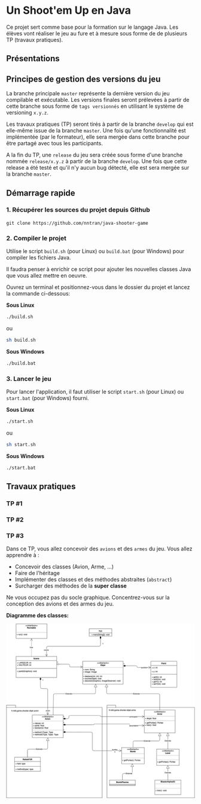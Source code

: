 # Un **Shoot'em Up** en Java

Ce projet sert comme base pour la formation sur le langage Java. Les élèves vont réaliser le jeu au fure et à mesure sous forme de de plusieurs TP (travaux pratiques).


## Présentations


## Principes de gestion des versions du jeu

La branche principale `master` représente la dernière version du jeu compilable et exécutable. Les versions finales seront prélevées à partir de cette branche sous forme de `tags versionnés` en utilisant le système de versioning `x.y.z`.

Les travaux pratiques (TP) seront tirés à partir de la branche `develop` qui est elle-même issue de la branche `master`. Une fois qu'une fonctionnalité est implémentée (par le formateur), elle sera mergée dans cette branche pour être partagé avec tous les participants.

A la fin du TP, une `release` du jeu sera créée sous forme d'une branche nommée `release/x.y.z` à partir de la branche `develop`. Une fois que cette release a été testé et qu'il n'y aucun bug détecté, elle est sera mergée sur la branche `master`.

## Démarrage rapide

### 1. Récupérer les sources du projet depuis Github

```
git clone https://github.com/nntran/java-shooter-game
```
    
### 2. Compiler le projet

Utilise le script `build.sh` (pour Linux) ou `build.bat` (pour Windows) pour compiler les fichiers Java.

Il faudra penser à enrichir ce script pour ajouter les nouvelles classes Java que vous allez mettre en oeuvre.

Ouvrez un terminal et positionnez-vous dans le dossier du projet et lancez la commande ci-dessous:

**Sous Linux**

```sh
./build.sh
```

ou

```sh
sh build.sh
```

**Sous Windows**

```sh
./build.bat
```

### 3. Lancer le jeu

Pour lancer l'application, il faut utiliser le script `start.sh` (pour Linux) ou `start.bat` (pour Windows) fourni. 

**Sous Linux**

```sh
./start.sh
```

ou

```sh
sh start.sh
```

**Sous Windows**

```sh
./start.bat
```

## Travaux pratiques

### TP #1


### TP #2

### TP #3

Dans ce TP, vous allez concevoir des `avions` et des `armes` du jeu. Vous allez apprendre à :

* Concevoir des classes (Avion, Arme, ...)
* Faire de l'héritage
* Implémenter des classes et des méthodes abstraites (`abstract`)
* Surcharger des méthodes de la **super classe**


Ne vous occupez pas du socle graphique. Concentrez-vous sur la conception des avions et des armes du jeu.

**Diagramme des classes:**

![](diagramme-classes.png)

